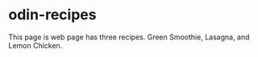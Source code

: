 # odin-recipes

This page is web page has three recipes. Green Smoothie, Lasagna, and Lemon Chicken.
